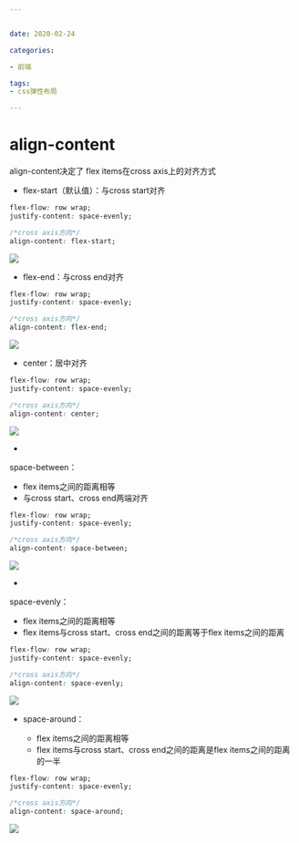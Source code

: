 ```yaml
---


date: 2020-02-24

categories:

- 前端

tags:
- css弹性布局

---
```


# align-content

align-content决定了 flex items在cross axis上的对齐方式

- flex-start（默认值）：与cross start对齐

```css
flex-flow: row wrap;
justify-content: space-evenly;

/*cross axis方向*/
align-content: flex-start;
```

![](https://alanlee-image-bed.oss-cn-shenzhen.aliyuncs.com/note_images/20200214090400-834493.png#alt=20200214090334-7813)

- flex-end：与cross end对齐

```css
flex-flow: row wrap;
justify-content: space-evenly;

/*cross axis方向*/
align-content: flex-end;
```

![](https://alanlee-image-bed.oss-cn-shenzhen.aliyuncs.com/note_images/20200214090424-134033.png#alt=20200214090337-271583)

- center：居中对齐

```css
flex-flow: row wrap;
justify-content: space-evenly;

/*cross axis方向*/
align-content: center;
```

![](https://alanlee-image-bed.oss-cn-shenzhen.aliyuncs.com/note_images/20200214090457-856542.png#alt=20200214090338-37021)

- 
space-between：

   - flex items之间的距离相等
   - 与cross start、cross end两端对齐

```css
flex-flow: row wrap;
justify-content: space-evenly;

/*cross axis方向*/
align-content: space-between;
```

![](https://alanlee-image-bed.oss-cn-shenzhen.aliyuncs.com/note_images/20200214090525-761567.png#alt=20200214090504-951603)

- 
space-evenly：

   - flex items之间的距离相等
   - flex items与cross start、cross end之间的距离等于flex items之间的距离

```css
flex-flow: row wrap;
justify-content: space-evenly;

/*cross axis方向*/
align-content: space-evenly;
```

![](https://alanlee-image-bed.oss-cn-shenzhen.aliyuncs.com/note_images/20200214090544-710455.png#alt=20200214090529-718409)

- space-around：

   - flex items之间的距离相等
   - flex items与cross start、cross end之间的距离是flex items之间的距离的一半

```css
flex-flow: row wrap;
justify-content: space-evenly;

/*cross axis方向*/
align-content: space-around;
```

![](https://alanlee-image-bed.oss-cn-shenzhen.aliyuncs.com/note_images/20200214090600-68558.png#alt=20200214090551-615140)
